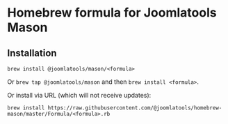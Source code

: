 # Homebrew formula for Joomlatools Mason 

## Installation 

`brew install @joomlatools/mason/<formula>`

Or `brew tap @joomlatools/mason` and then `brew install <formula>`.

Or install via URL (which will not receive updates):

```
brew install https://raw.githubusercontent.com/@joomlatools/homebrew-mason/master/Formula/<formula>.rb
```
